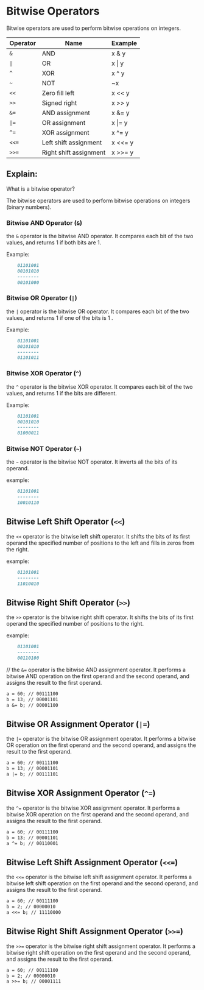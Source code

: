 # Bitwise Operators

Bitwise operators are used to perform bitwise operations on integers.

| Operator | Name                   | Example |
|----------|------------------------|---------|
| `&`      | AND                    | x & y   |
| `\|`     | OR                     | x \| y  |
| `^`      | XOR                    | x ^ y   |
| `~`      | NOT                    | ~x      |
| `<<`     | Zero fill left         | x << y  |
| `>>`     | Signed right           | x >> y  |
| `&=`     | AND assignment         | x &= y  |
| `\|=`    | OR assignment          | x \|= y |
| `^=`     | XOR assignment         | x ^= y  |
| `<<=`    | Left shift assignment  | x <<= y |
| `>>=`    | Right shift assignment | x >>= y |

## Explain:

What is a bitwise operator?

The bitwise operators are used to perform bitwise operations on integers (binary numbers).

### Bitwise AND Operator (`&`)

the `&` operator is the bitwise AND operator. It compares each bit of the two values, and returns 1 if both bits are 1.

Example:

```markdown
    01101001
    00101010
    --------
    00101000
```

### Bitwise OR Operator (`|`)

the `|` operator is the bitwise OR operator. It compares each bit of the two values, and returns 1 if one of the bits is
1 .

Example:

```markdown
    01101001
    00101010
    --------
    01101011
 ```

### Bitwise XOR Operator (`^`)

the `^` operator is the bitwise XOR operator. It compares each bit of the two values, and returns 1 if the bits are
different.

Example:

```markdown
    01101001
    00101010
    --------
    01000011
```

### Bitwise NOT Operator (`~`)

the `~` operator is the bitwise NOT operator. It inverts all the bits of its operand.

example:

```markdown
    01101001
    --------
    10010110
 ```

## Bitwise Left Shift Operator (`<<`)

the `<<` operator is the bitwise left shift operator. It shifts the bits of its first operand the specified number of
positions to the left and fills in zeros from the right.

example:

```markdown
    01101001
    --------
    11010010
```

## Bitwise Right Shift Operator (`>>`)

the `>>` operator is the bitwise right shift operator. It shifts the bits of its first operand the specified number of
positions to the right.

example:

```markdown
    01101001
    --------
    00110100
```

//
the `&=` operator is the bitwise AND assignment operator. It performs a bitwise AND operation on the first operand and
the second operand, and assigns the result to the first operand.

```markdown
a = 60; // 00111100
b = 13; // 00001101
a &= b; // 00001100
```

## Bitwise OR Assignment Operator (`|=`)

the `|=` operator is the bitwise OR assignment operator. It performs a bitwise OR operation on the first operand and the
second operand, and assigns the result to the first operand.

```markdown
a = 60; // 00111100
b = 13; // 00001101
a |= b; // 00111101
```

## Bitwise XOR Assignment Operator (`^=`)

the `^=` operator is the bitwise XOR assignment operator. It performs a bitwise XOR operation on the first operand and
the second operand, and assigns the result to the first operand.

```markdown
a = 60; // 00111100
b = 13; // 00001101
a ^= b; // 00110001
```

## Bitwise Left Shift Assignment Operator (`<<=`)

the `<<=` operator is the bitwise left shift assignment operator. It performs a bitwise left shift operation on the
first operand and the second operand, and assigns the result to the first operand.

```markdown
a = 60; // 00111100
b = 2; // 00000010
a <<= b; // 11110000
```

## Bitwise Right Shift Assignment Operator (`>>=`)

the `>>=` operator is the bitwise right shift assignment operator. It performs a bitwise right shift operation on the
first operand and the second operand, and assigns the result to the first operand.

```markdown
a = 60; // 00111100
b = 2; // 00000010
a >>= b; // 00001111
```
